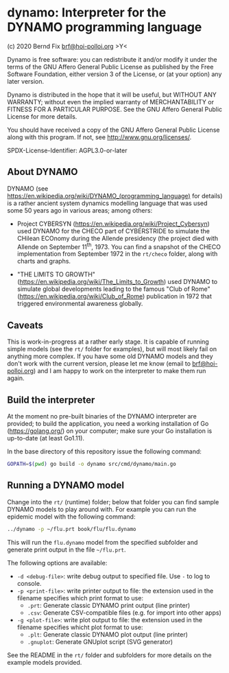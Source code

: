 
dynamo: Interpreter for the DYNAMO programming language
=======================================================

(c) 2020 Bernd Fix <brf@hoi-polloi.org>   >Y<

Dynamo is free software: you can redistribute it and/or modify it
under the terms of the GNU Affero General Public License as published
by the Free Software Foundation, either version 3 of the License,
or (at your option) any later version.

Dynamo is distributed in the hope that it will be useful, but
WITHOUT ANY WARRANTY; without even the implied warranty of
MERCHANTABILITY or FITNESS FOR A PARTICULAR PURPOSE.  See the GNU
Affero General Public License for more details.

You should have received a copy of the GNU Affero General Public License
along with this program.  If not, see <http://www.gnu.org/licenses/>.

SPDX-License-Identifier: AGPL3.0-or-later

## About DYNAMO

DYNAMO (see https://en.wikipedia.org/wiki/DYNAMO_(programming_language) for
details) is a rather ancient system dynamics modelling language that was used
some 50 years ago in various areas; among others:

* Project CYBERSYN (https://en.wikipedia.org/wiki/Project_Cybersyn) used
DYNAMO for the CHECO part of CYBERSTRIDE to simulate the CHilean ECOnomy during
the Allende presidency (the project died with Allende on September
11<sup>th</sup>, 1973. You can find a snapshot of the CHECO implementation from
September 1972 in the `rt/checo` folder, along with charts and graphs.

* "THE LIMITS TO GROWTH" (https://en.wikipedia.org/wiki/The_Limits_to_Growth)
used DYNAMO to simulate global developments leading to the famous "Club of
Rome" (https://en.wikipedia.org/wiki/Club_of_Rome) publication in 1972 that
triggered environmental awareness globally.

## Caveats

This is work-in-progress at a rather early stage. It is capable of running
simple models (see the `rt/` folder for examples), but will most likely fail
on anything more complex. If you have some old DYNAMO models and they don't
work with the current version, please let me know (email to brf@hoi-polloi.org)
and I am happy to work on the interpreter to make them run again.

## Build the interpreter

At the moment no pre-built binaries of the DYNAMO interpreter are provided; to
build the application, you need a working installation of Go
(https://golang.org/) on your computer; make sure your Go installation is
up-to-date (at least Go1.11).

In the base directory of this repository issue the following command:

```bash
GOPATH=$(pwd) go build -o dynamo src/cmd/dynamo/main.go
```

## Running a DYNAMO model

Change into the `rt/` (runtime) folder; below that folder you can find sample
DYNAMO models to play around with. For example you can run the epidemic model
with the following command:

```bash
../dynamo -p ~/flu.prt book/flu/flu.dynamo
```

This will run the `flu.dynamo` model from the specified subfolder and generate
print output in the file `~/flu.prt`.

The following options are available:

* `-d <debug-file>`: write debug output to specified file. Use `-` to log to
console.
* `-p <print-file>`: write printer output to file: the extension used in the
filename specifies which print format to use:
    * `.prt`: Generate classic DYNAMO print output (line printer)
    * `.csv`: Generate CSV-compatible files (e.g. for import into other apps)
* `-g <plot-file>`: write plot output to file: the extension used in the
filename specifies whicht plot format to use:
    * `.plt`: Generate classic DYNAMO plot output (line printer)
    * `.gnuplot`: Generate GNUplot script (SVG generator)

See the README in the `rt/` folder and subfolders for more details on the
example models provided.
